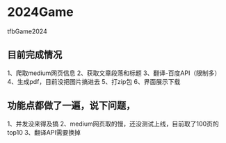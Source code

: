 # 2024Game
tfbGame2024
## 目前完成情况
1、爬取medium网页信息
2、获取文章段落和标题
3、翻译-百度API（限制多）
4、生成pdf，目前没把图片搞进去
5、打zip包
6、界面展示下载

## 功能点都做了一遍，说下问题， 
1、并发没来得及搞
2、medium网页取的慢，还没测试上线，目前取了100页的top10
3、翻译API需要换掉
